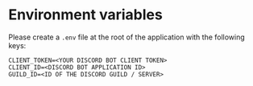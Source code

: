 # Environment variables
Please create a `.env` file at the root of the application with the following keys:
```
CLIENT_TOKEN=<YOUR DISCORD BOT CLIENT TOKEN>
CLIENT_ID=<DISCORD BOT APPLICATION ID>
GUILD_ID=<ID OF THE DISCORD GUILD / SERVER>
```